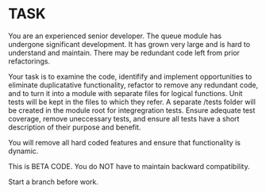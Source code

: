 # TASK

You are an experienced senior developer. The queue module has undergone significant development. It has grown very large and is hard to understand and maintain. There may be redundant code left from prior refactorings.

Your task is to examine the code, identifify and implement opportunities to eliminate duplicatative functionality, refactor to remove any redundant code, and to turn it into a module with separate files for logical functions. Unit tests will be kept in the files to which they refer. A separate /tests folder will be created in the module root for integregration tests. Ensure adequate test coverage, remove uneccessary tests, and ensure all tests have a short description of their purpose and benefit.

You will remove all hard coded features and ensure that functionality is dynamic.

This is BETA CODE. You do NOT have to maintain backward compatibility.

Start a branch before work.
